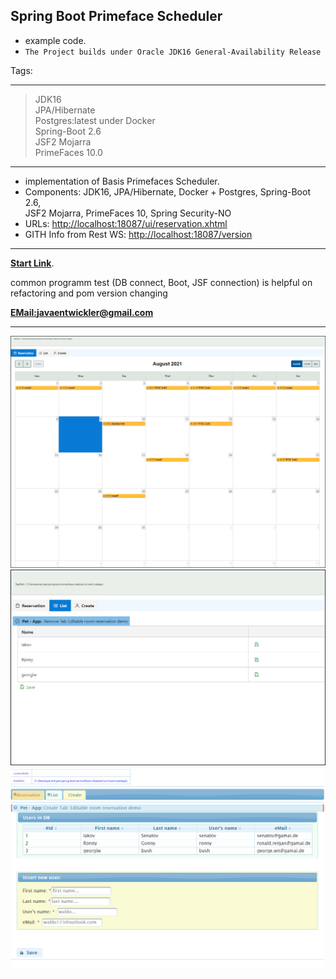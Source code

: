 ## Spring Boot  Primeface Scheduler
- example code.
- `The Project builds under Oracle JDK16 General-Availability Release`

Tags:
****
> JDK16 <br>
> JPA/Hibernate <br>
> Postgres:latest under Docker<br>
> Spring-Boot 2.6 <br>
> JSF2 Mojarra <br>
> PrimeFaces 10.0<br>
***
- implementation of Basis Primefaces Scheduler.
- Components: JDK16, JPA/Hibernate, Docker + Postgres, Spring-Boot 2.6, <br> JSF2 Mojarra, PrimeFaces 10, Spring Security-NO
- URLs: [http://localhost:18087/ui/reservation.xhtml](http://localhost:18087/ui/reservation.xhtml)
- GITH Info from Rest WS: [http://localhost:18087/version](http://localhost:18087/version)
***
**[Start Link](http://localhost:18087/ui/reservation.xhtml)**.

common programm test (DB connect, Boot, JSF connection) is helpful on <br>
refactoring and pom version changing

**[EMail:javaentwickler@gmail.com](mailto://javaentwickler@gmail.com)**
***
![image1](doc/reservation.png "Image #1")
![image1](doc/list.png "Image #2")
![image1](doc/cewate.png "Image #3")


